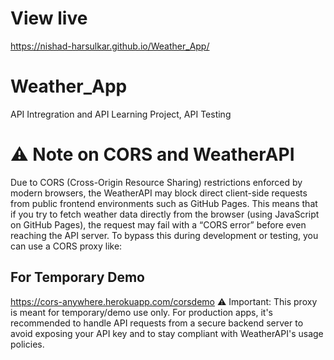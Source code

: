# View live
 https://nishad-harsulkar.github.io/Weather_App/
# Weather_App
API Intregration and API Learning Project, API Testing

# ⚠️ Note on CORS and WeatherAPI

Due to CORS (Cross-Origin Resource Sharing) restrictions enforced by modern browsers, the WeatherAPI may block direct client-side requests from public frontend environments such as GitHub Pages.
This means that if you try to fetch weather data directly from the browser (using JavaScript on GitHub Pages), the request may fail with a “CORS error” before even reaching the API server.
To bypass this during development or testing, you can use a CORS proxy like:
## For Temporary Demo
https://cors-anywhere.herokuapp.com/corsdemo
⚠️ Important: This proxy is meant for temporary/demo use only. For production apps, it's recommended to handle API requests from a secure backend server to avoid exposing your API key and to stay compliant with WeatherAPI's usage policies.
